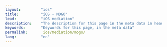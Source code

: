 ```yaml
---
layout:         "ios"
title:          "iOS - MOGO"
lead:           "iOS mediation"
description:    "The description for this page in the meta data in header."
keywords:       "Keywords for this page, in the meta data"
permalink:       ios/mediation/mogo/
lang:           "en"
---
```

